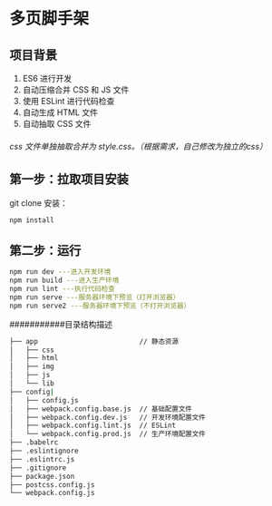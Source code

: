 # 多页脚手架

## 项目背景
1. ES6 进行开发
2. 自动压缩合并 CSS 和 JS 文件
3. 使用 ESLint 进行代码检查
4. 自动生成 HTML 文件
5. 自动抽取 CSS 文件

###### css 文件单独抽取合并为 style.css。（根据需求，自己修改为独立的css）

## 第一步：拉取项目安装

git clone 安装：

```bash
npm install
```
## 第二步：运行
```bash
npm run dev ---进入开发环境
npm run build ---进入生产环境
npm run lint ---执行代码检查
npm run serve ---服务器环境下预览（打开浏览器）
npm run serve2 ---服务器环境下预览（不打开浏览器）
```

###########目录结构描述
```bash
├── app                         // 静态资源
│   ├── css
│   ├── html
│   ├── img
│   ├── js
│   └── lib
├── config|
│   ├── config.js
│   ├── webpack.config.base.js  // 基础配置文件
│   ├── webpack.config.dev.js   // 开发环境配置文件
│   ├── webpack.config.lint.js  // ESLint
│   └── webpack.config.prod.js  // 生产环境配置文件
├── .babelrc
├── .eslintignore
├── .eslintrc.js
├── .gitignore
├── package.json
├── postcss.config.js
└── webpack.config.js
```

